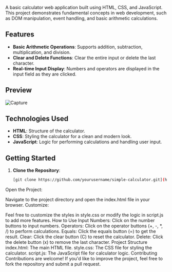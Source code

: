 A basic calculator web application built using HTML, CSS, and JavaScript. This project demonstrates fundamental concepts in web development, such as DOM manipulation, event handling, and basic arithmetic calculations.

## Features

- **Basic Arithmetic Operations**: Supports addition, subtraction, multiplication, and division.
- **Clear and Delete Functions**: Clear the entire input or delete the last character.
- **Real-time Input Display**: Numbers and operators are displayed in the input field as they are clicked.

## Preview

![Capture](https://github.com/user-attachments/assets/e6af80e9-37c6-4cfd-8d91-4735bffbeb3f)

## Technologies Used

- **HTML**: Structure of the calculator.
- **CSS**: Styling the calculator for a clean and modern look.
- **JavaScript**: Logic for performing calculations and handling user input.

## Getting Started

1. **Clone the Repository**:
   ```bash
   [git clone https://github.com/yourusername/simple-calculator.git](https://github.com/shahadat13593/Basic-Calculator-HTML-CSS-JavaScript-.git)
Open the Project:

Navigate to the project directory and open the index.html file in your browser.
Customize:

Feel free to customize the styles in style.css or modify the logic in script.js to add more features.
How to Use
Input Numbers: Click on the number buttons to input numbers.
Operators: Click on the operator buttons (+, -, *, /) to perform calculations.
Equals: Click the equals button (=) to get the result.
Clear: Click the clear button (C) to reset the calculator.
Delete: Click the delete button (x) to remove the last character.
Project Structure
index.html: The main HTML file.
style.css: The CSS file for styling the calculator.
script.js: The JavaScript file for calculator logic.
Contributing
Contributions are welcome! If you'd like to improve the project, feel free to fork the repository and submit a pull request.

